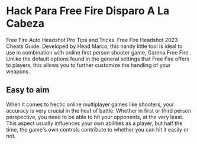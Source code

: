 # Hack Para Free Fire Disparo A La Cabeza 

Free Fire Auto Headshot Pro Tips and Tricks. Free Fire Headshot 2023 Cheats Guide. Developed by Head Marco, this handy little tool is ideal to use in combination with online first person shooter game, Garena Free Fire  . Unlike the default options found in the general settings that  Free Fire offers to players, this allows you to further customize the handling of your weapons.

## Easy to aim

When it comes to hectic online multiplayer games like shooters, your  accuracy  is very crucial  in the heat of battle. Whether in first or third person perspective, you need to be able to hit your opponents, at the very least. This aspect usually influences your own abilities as a player, but half the time, the game's own controls contribute to whether you can  hit it easily  or not.
